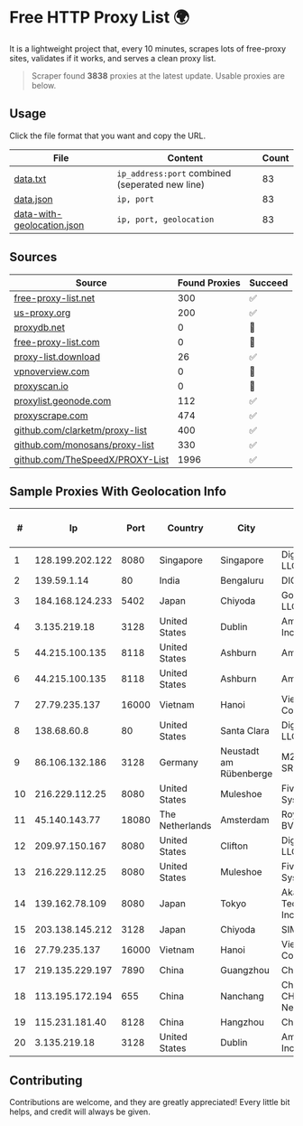 
# Free HTTP Proxy List 🌍

It is a lightweight project that, every 10 minutes, scrapes lots of free-proxy sites, validates if it works, and serves a clean proxy list.


> Scraper found **3838** proxies at the latest update. Usable proxies are below.

## Usage

Click the file format that you want and copy the URL.


|File|Content|Count|
|----|-------|-----|
|[data.txt](https://raw.githubusercontent.com/themiralay/Proxy-List-World/master/data.txt)|`ip_address:port` combined (seperated new line)|83|
|[data.json](https://raw.githubusercontent.com/themiralay/Proxy-List-World/master/data.json)|`ip, port`|83|
|[data-with-geolocation.json](https://raw.githubusercontent.com/themiralay/Proxy-List-World/master/data-with-geolocation.json)|`ip, port, geolocation`|83|

## Sources

|Source|Found Proxies|Succeed|
|------|-------------|-------|
|[free-proxy-list.net](https://free-proxy-list.net)|300|✅|
|[us-proxy.org](https://www.us-proxy.org)|200|✅|
|[proxydb.net](http://proxydb.net)|0|🚫|
|[free-proxy-list.com](https://free-proxy-list.com/?page=&port=&type%5B%5D=http&type%5B%5D=https&up_time=0&search=Search)|0|🚫|
|[proxy-list.download](https://www.proxy-list.download/HTTP)|26|✅|
|[vpnoverview.com](https://vpnoverview.com/privacy/anonymous-browsing/free-proxy-servers)|0|🚫|
|[proxyscan.io](https://www.proxyscan.io)|0|🚫|
|[proxylist.geonode.com](https://proxylist.geonode.com/api/proxy-list?limit=300&page=1&sort_by=lastChecked&sort_type=desc&protocols=http,https)|112|✅|
|[proxyscrape.com](https://api.proxyscrape.com/v2/?request=displayproxies&protocol=http&timeout=10000&country=all&ssl=all&anonymity=all)|474|✅|
|[github.com/clarketm/proxy-list](https://raw.githubusercontent.com/clarketm/proxy-list/master/proxy-list-raw.txt)|400|✅|
|[github.com/monosans/proxy-list](https://raw.githubusercontent.com/monosans/proxy-list/main/proxies/http.txt)|330|✅|
|[github.com/TheSpeedX/PROXY-List](https://raw.githubusercontent.com/TheSpeedX/PROXY-List/master/http.txt)|1996|✅|


## Sample Proxies With Geolocation Info

|#|Ip|Port|Country|City|Internet Service Provider|
|-|--|----|-------|----|-------------------------|
|1|128.199.202.122|8080|Singapore|Singapore|DigitalOcean, LLC|
|2|139.59.1.14|80|India|Bengaluru|DIGITALOCEAN|
|3|184.168.124.233|5402|Japan|Chiyoda|GoDaddy.com, LLC|
|4|3.135.219.18|3128|United States|Dublin|Amazon.com, Inc.|
|5|44.215.100.135|8118|United States|Ashburn|Amazon.com|
|6|44.215.100.135|8118|United States|Ashburn|Amazon.com|
|7|27.79.235.137|16000|Vietnam|Hanoi|Viettel Corporation|
|8|138.68.60.8|80|United States|Santa Clara|DigitalOcean, LLC|
|9|86.106.132.186|3128|Germany|Neustadt am Rübenberge|M247 Europe SRL|
|10|216.229.112.25|8080|United States|Muleshoe|Five Area Systems, LLC|
|11|45.140.143.77|18080|The Netherlands|Amsterdam|RoyaleHosting BV|
|12|209.97.150.167|8080|United States|Clifton|DigitalOcean, LLC|
|13|216.229.112.25|8080|United States|Muleshoe|Five Area Systems, LLC|
|14|139.162.78.109|8080|Japan|Tokyo|Akamai Technologies, Inc.|
|15|203.138.145.212|3128|Japan|Chiyoda|SIMPLEIA|
|16|27.79.235.137|16000|Vietnam|Hanoi|Viettel Corporation|
|17|219.135.229.197|7890|China|Guangzhou|Chinanet|
|18|113.195.172.194|655|China|Nanchang|China Unicom CHINA169 Network|
|19|115.231.181.40|8128|China|Hangzhou|China Telecom|
|20|3.135.219.18|3128|United States|Dublin|Amazon.com, Inc.|



## Contributing

Contributions are welcome, and they are greatly appreciated! Every
little bit helps, and credit will always be given.

